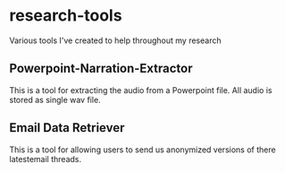 research-tools
==============

Various tools I've created to help throughout my research

Powerpoint-Narration-Extractor
------------------------------
This is a tool for extracting the audio from a Powerpoint file. All audio is stored as single wav file.


Email Data Retriever
------------------------------
This is a tool for allowing users to send us anonymized versions of there latestemail threads.
